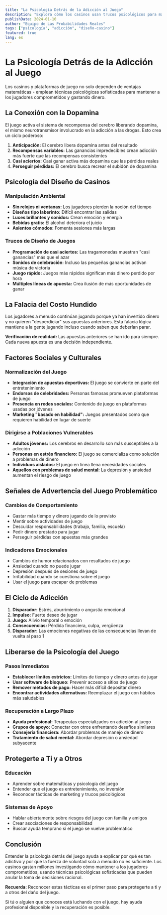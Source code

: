 ```yaml
---
title: "La Psicología Detrás de la Adicción al Juego"
description: "Explora cómo los casinos usan trucos psicológicos para mantener a los jugadores comprometidos y gastando dinero."
publishDate: 2024-01-10
author: "Equipo de Las Probabilidades Reales"
tags: ["psicología", "adicción", "diseño-casino"]
featured: true
lang: es
---
```


# La Psicología Detrás de la Adicción al Juego

Los casinos y plataformas de juego no solo dependen de ventajas matemáticas - emplean técnicas psicológicas sofisticadas para mantener a los jugadores comprometidos y gastando dinero.

## La Conexión con la Dopamina

El juego activa el sistema de recompensa del cerebro liberando dopamina, el mismo neurotransmisor involucrado en la adicción a las drogas. Esto crea un ciclo poderoso:

1. **Anticipación:** El cerebro libera dopamina antes del resultado
2. **Recompensas variables:** Las ganancias impredecibles crean adicción más fuerte que las recompensas consistentes
3. **Casi aciertos:** Casi ganar activa más dopamina que las pérdidas reales
4. **Perseguir pérdidas:** El cerebro busca recrear el subidón de dopamina

## Psicología del Diseño de Casinos

### Manipulación Ambiental
- **Sin relojes ni ventanas:** Los jugadores pierden la noción del tiempo
- **Diseños tipo laberinto:** Difícil encontrar las salidas
- **Luces brillantes y sonidos:** Crean emoción y energía
- **Bebidas gratis:** El alcohol deteriora el juicio
- **Asientos cómodos:** Fomenta sesiones más largas

### Trucos de Diseño de Juegos
- **Programación de casi aciertos:** Las tragamonedas muestran "casi ganancias" más que el azar
- **Sonidos de celebración:** Incluso las pequeñas ganancias activan música de victoria
- **Juego rápido:** Juegos más rápidos significan más dinero perdido por hora
- **Múltiples líneas de apuesta:** Crea ilusión de más oportunidades de ganar

## La Falacia del Costo Hundido

Los jugadores a menudo continúan jugando porque ya han invertido dinero y no quieren "desperdiciar" sus apuestas anteriores. Esta falacia lógica mantiene a la gente jugando incluso cuando saben que deberían parar.

**Verificación de realidad:** Las apuestas anteriores se han ido para siempre. Cada nueva apuesta es una decisión independiente.

## Factores Sociales y Culturales

### Normalización del Juego
- **Integración de apuestas deportivas:** El juego se convierte en parte del entretenimiento
- **Endorsos de celebridades:** Personas famosas promueven plataformas de juego
- **Presencia en redes sociales:** Contenido de juego en plataformas usadas por jóvenes
- **Marketing "basado en habilidad":** Juegos presentados como que requieren habilidad en lugar de suerte

### Dirigirse a Poblaciones Vulnerables
- **Adultos jóvenes:** Los cerebros en desarrollo son más susceptibles a la adicción
- **Personas en estrés financiero:** El juego se comercializa como solución a problemas de dinero
- **Individuos aislados:** El juego en línea llena necesidades sociales
- **Aquellos con problemas de salud mental:** La depresión y ansiedad aumentan el riesgo de juego

## Señales de Advertencia del Juego Problemático

### Cambios de Comportamiento
- Gastar más tiempo y dinero jugando de lo previsto
- Mentir sobre actividades de juego
- Descuidar responsabilidades (trabajo, familia, escuela)
- Pedir dinero prestado para jugar
- Perseguir pérdidas con apuestas más grandes

### Indicadores Emocionales
- Cambios de humor relacionados con resultados de juego
- Ansiedad cuando no puede jugar
- Depresión después de sesiones de juego
- Irritabilidad cuando se cuestiona sobre el juego
- Usar el juego para escapar de problemas

## El Ciclo de Adicción

1. **Disparador:** Estrés, aburrimiento o angustia emocional
2. **Impulso:** Fuerte deseo de jugar
3. **Juego:** Alivio temporal o emoción
4. **Consecuencias:** Pérdida financiera, culpa, vergüenza
5. **Disparador:** Las emociones negativas de las consecuencias llevan de vuelta al paso 1

## Liberarse de la Psicología del Juego

### Pasos Inmediatos
- **Establecer límites estrictos:** Límites de tiempo y dinero antes de jugar
- **Usar software de bloqueo:** Prevenir acceso a sitios de juego
- **Remover métodos de pago:** Hacer más difícil depositar dinero
- **Encontrar actividades alternativas:** Reemplazar el juego con hábitos más saludables

### Recuperación a Largo Plazo
- **Ayuda profesional:** Terapeutas especializados en adicción al juego
- **Grupos de apoyo:** Conectar con otros enfrentando desafíos similares
- **Consejería financiera:** Abordar problemas de manejo de dinero
- **Tratamiento de salud mental:** Abordar depresión o ansiedad subyacente

## Protegerte a Ti y a Otros

### Educación
- Aprender sobre matemáticas y psicología del juego
- Entender que el juego es entretenimiento, no inversión
- Reconocer tácticas de marketing y trucos psicológicos

### Sistemas de Apoyo
- Hablar abiertamente sobre riesgos del juego con familia y amigos
- Crear asociaciones de responsabilidad
- Buscar ayuda temprano si el juego se vuelve problemático

## Conclusión

Entender la psicología detrás del juego ayuda a explicar por qué es tan adictivo y por qué la fuerza de voluntad sola a menudo no es suficiente. Los casinos gastan millones investigando cómo mantener a los jugadores comprometidos, usando técnicas psicológicas sofisticadas que pueden anular la toma de decisiones racional.

**Recuerda:** Reconocer estas tácticas es el primer paso para protegerte a ti y a otros del daño del juego.

Si tú o alguien que conoces está luchando con el juego, hay ayuda profesional disponible y la recuperación es posible.